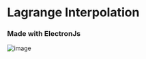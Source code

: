 # Lagrange Interpolation
### Made with ElectronJs

![image](https://github.com/user-attachments/assets/b010a6d7-6529-4ecd-b365-02a20262ff7f)
